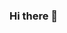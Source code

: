 ### Hi there 👋

<!--
**oladayo23/oladayo23** is a ✨ _special_ ✨ repository because its `README.md` (this file) appears on your GitHub profile.

Here are some ideas to get you started:

- 🔭 I’m currently working on my profile
- 🌱 I’m currently learning what github is about
- 👯 I’m looking to collaborate on every part of github
- 🤔 I’m looking for help with my career
- 💬 Ask me about Interiors and Real Estate
- 📫 How to reach me: busolaadegboyega34@gmail.com 
- 😄 Pronouns:He
- ⚡ Fun fact:Always active at your disposal
-->
